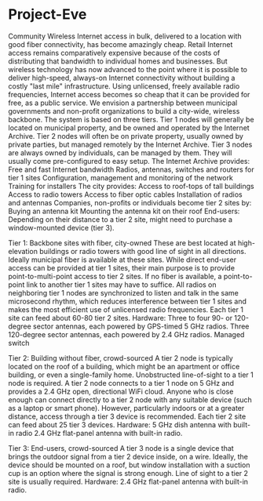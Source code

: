 # Project-Eve
Community Wireless
Internet access in bulk, delivered to a location with good fiber connectivity, has become amazingly cheap. Retail Internet access remains comparatively expensive because of the costs of distributing that bandwidth to individual homes and businesses. But wireless technology has now advanced to the point where it is possible to deliver high-speed, always-on Internet connectivity without building a costly "last mile" infrastructure. Using unlicensed, freely available radio frequencies, Internet access becomes so cheap that it can be provided for free, as a public service. 
We envision a partnership between municipal governments and non-profit organizations to build a city-wide, wireless backbone. 
The system is based on three tiers. Tier 1 nodes will generally be located on municipal property, and be owned and operated by the Internet Archive. Tier 2 nodes will often be on private property, usually owned by private parties, but managed remotely by the Internet Archive. Tier 3 nodes are always owned by individuals, can be managed by them. They will usually come pre-configured to easy setup. 
The Internet Archive provides: 
Free and fast Internet bandwidth 
Radios, antennas, switches and routers for tier 1 sites 
Configuration, management and monitoring of the network 
Training for installers 
The city provides: 
Access to roof-tops of tall buildings 
Access to radio towers 
Access to fiber optic cables 
Installation of radios and antennas 
Companies, non-profits or individuals become tier 2 sites by: 
Buying an antenna kit 
Mounting the antenna kit on their roof 
End-users: 
Depending on their distance to a tier 2 site, might need to purchase a window-mounted device (tier 3). 


Tier 1: Backbone sites with fiber, city-owned
These are best located at high-elevation buildings or radio towers with good line of sight in all directions. Ideally municipal fiber is available at these sites. While direct end-user access can be provided at tier 1 sites, their main purpose is to provide point-to-multi-point access to tier 2 sites. If no fiber is available, a point-to-point link to another tier 1 sites may have to suffice. All radios on neighboring tier 1 nodes are synchronized to listen and talk in the same microsecond rhythm, which reduces interference between tier 1 sites and makes the most efficient use of unlicensed radio frequencies. Each tier 1 site can feed about 60-80 tier 2 sites. 
Hardware: 
Three to four 90- or 120-degree sector antennas, each powered by GPS-timed 5 GHz radios. 
Three 120-degree sector antennas, each powered by 2.4 GHz radios. 
Managed switch 


Tier 2: Building without fiber, crowd-sourced
A tier 2 node is typically located on the roof of a building, which might be an apartment or office building, or even a single-family home. Unobstructed line-of-sight to a tier 1 node is required. A tier 2 node connects to a tier 1 node on 5 GHz and provides a 2.4 GHz open, directional WiFi cloud. Anyone who is close enough can connect directly to a tier 2 node with any suitable device (such as a laptop or smart phone). However, particularly indoors or at a greater distance, access through a tier 3 device is recommended. Each tier 2 site can feed about 25 tier 3 devices. 
Hardware: 
5 GHz dish antenna with built-in radio 
2.4 GHz flat-panel antenna with built-in radio. 


Tier 3: End-users, crowd-sourced
A tier 3 node is a single device that brings the outdoor signal from a tier 2 device inside, on a wire. Ideally, the device should be mounted on a roof, but window installation with a suction cup is an option where the signal is strong enough. Line of sight to a tier 2 site is usually required. 
Hardware: 
2.4 GHz flat-panel antenna with built-in radio. 
